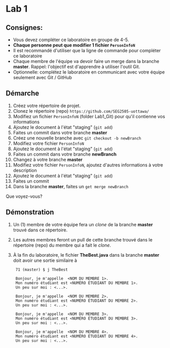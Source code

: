 
# Lab 1 


## Consignes:

- Vous devez compléter ce laboratoire en groupe de 4-5.
- **Chaque personne peut que modifier 1 fichier `PersonInfoN`**
- Il est recommandé d'utiliser que la ligne de commande pour compléter ce laboratoire
- Chaque membre de l'équipe va devoir faire un merge dans la branche **master**. Rappel: l'objectif est d'apprendre à utiliser l'outil Git.
- Optionnelle: complétez le laboratoire en communicant avec votre équipe seulement avec Git / GitHub

## Démarche
1. Créez votre répertoire de projet.
2. Clonez le répertoire (repo) `https://github.com/SEG2505-uottawa/`
3. Modifiez un fichier `PersonInfoN` (folder Lab1_Git) pour qu'il contienne vos informations
4. Ajoutez le document à l'état "staging" (`git add`)
5. Faites un commit dans votre branche **master**
6. Créez une nouvelle branche avec `git checkout -b newBranch`
7. Modifiez votre fichier `PersonInfoN`
8. Ajoutez le document à l'état "staging" (`git add`)
9. Faites un commit dans votre branche **newBranch**
10. Changez à votre branche **master**
11. Modifiez votre fichier `PersonInfoN`, ajoutez d'autres informations à votre description
12. Ajoutez le document à l'état "staging" (`git add`)
13. Faites un commit
14. Dans la branche **master**, faites un `get merge newBranch`

Que voyez-vous?

## Démonstration

1. Un (1) membre de votre équipe fera un _clone_ de la branche **master** trouvé dans ce répertoire.
2. Les autres membres feront un pull de cette branche trouvé dans le répertoire (repo) du membre qui a fait le _clone_.
3. À la fin du laboratoire, le fichier **TheBest.java** dans la branche **master** doit avoir une sortie similaire à

        71 (master) $ j TheBest
        
        Bonjour, je m'appelle  <NOM DU MEMBRE 1>.
        Mon numéro étudiant est <NUMÉRO ÉTUDIANT DU MEMBRE 1>.
        Un peu sur moi : <...>.
        
        Bonjour, je m'appelle  <NOM DU MEMBRE 2>.
        Mon numéro étudiant est <NUMÉRO ÉTUDIANT DU MEMBRE 2>.
        Un peu sur moi : <...>.
        
        Bonjour, je m'appelle  <NOM DU MEMBRE 3>.
        Mon numéro étudiant est <NUMÉRO ÉTUDIANT DU MEMBRE 3>.
        Un peu sur moi : <...>.
        
        Bonjour, je m'appelle  <NOM DU MEMBRE 4>.
        Mon numéro étudiant est <NUMÉRO ÉTUDIANT DU MEMBRE 4>.
        Un peu sur moi : <...>.


